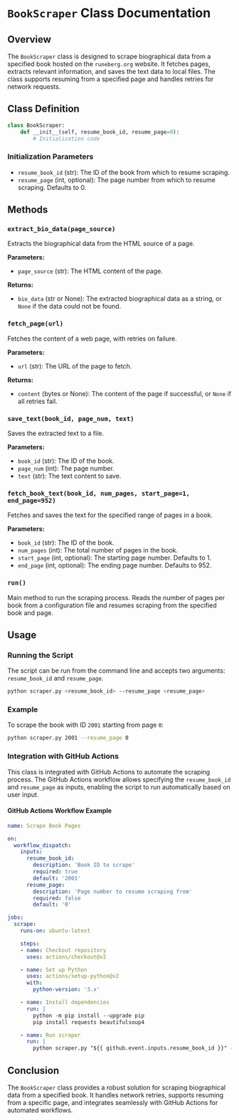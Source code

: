 # `BookScraper` Class Documentation

## Overview

The `BookScraper` class is designed to scrape biographical data from a specified book hosted on the `runeberg.org` website. It fetches pages, extracts relevant information, and saves the text data to local files. The class supports resuming from a specified page and handles retries for network requests.

## Class Definition

```python
class BookScraper:
    def __init__(self, resume_book_id, resume_page=0):
        # Initialization code
```

### Initialization Parameters

- `resume_book_id` (str): The ID of the book from which to resume scraping.
- `resume_page` (int, optional): The page number from which to resume scraping. Defaults to 0.

## Methods

### `extract_bio_data(page_source)`

Extracts the biographical data from the HTML source of a page.

**Parameters:**

- `page_source` (str): The HTML content of the page.

**Returns:**

- `bio_data` (str or None): The extracted biographical data as a string, or `None` if the data could not be found.

### `fetch_page(url)`

Fetches the content of a web page, with retries on failure.

**Parameters:**

- `url` (str): The URL of the page to fetch.

**Returns:**

- `content` (bytes or None): The content of the page if successful, or `None` if all retries fail.

### `save_text(book_id, page_num, text)`

Saves the extracted text to a file.

**Parameters:**

- `book_id` (str): The ID of the book.
- `page_num` (int): The page number.
- `text` (str): The text content to save.

### `fetch_book_text(book_id, num_pages, start_page=1, end_page=952)`

Fetches and saves the text for the specified range of pages in a book.

**Parameters:**

- `book_id` (str): The ID of the book.
- `num_pages` (int): The total number of pages in the book.
- `start_page` (int, optional): The starting page number. Defaults to 1.
- `end_page` (int, optional): The ending page number. Defaults to 952.

### `run()`

Main method to run the scraping process. Reads the number of pages per book from a configuration file and resumes scraping from the specified book and page.

## Usage

### Running the Script

The script can be run from the command line and accepts two arguments: `resume_book_id` and `resume_page`.

```sh
python scraper.py <resume_book_id> --resume_page <resume_page>
```

### Example

To scrape the book with ID `2001` starting from page `0`:

```sh
python scraper.py 2001 --resume_page 0
```

### Integration with GitHub Actions

This class is integrated with GitHub Actions to automate the scraping process. The GitHub Actions workflow allows specifying the `resume_book_id` and `resume_page` as inputs, enabling the script to run automatically based on user input.

#### GitHub Actions Workflow Example

```yaml
name: Scrape Book Pages

on:
  workflow_dispatch:
    inputs:
      resume_book_id:
        description: 'Book ID to scrape'
        required: true
        default: '2001'
      resume_page:
        description: 'Page number to resume scraping from'
        required: false
        default: '0'

jobs:
  scrape:
    runs-on: ubuntu-latest

    steps:
    - name: Checkout repository
      uses: actions/checkout@v2

    - name: Set up Python
      uses: actions/setup-python@v2
      with:
        python-version: '3.x'

    - name: Install dependencies
      run: |
        python -m pip install --upgrade pip
        pip install requests beautifulsoup4

    - name: Run scraper
      run: |
        python scraper.py "${{ github.event.inputs.resume_book_id }}" --resume_page "${{ github.event.inputs.resume_page }}"
```

## Conclusion

The `BookScraper` class provides a robust solution for scraping biographical data from a specified book. It handles network retries, supports resuming from a specific page, and integrates seamlessly with GitHub Actions for automated workflows.
